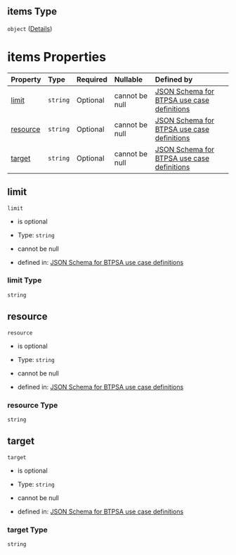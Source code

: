 ## items Type

`object` ([Details](btpsa-usecase-properties-services-items-allof-1-then-allof-30-then-allof-2-then-properties-parameters-properties-resourcequotas-items.md))

# items Properties

| Property              | Type     | Required | Nullable       | Defined by                                                                                                                                                                                                                                                                                                                                                          |
| :-------------------- | :------- | :------- | :------------- | :------------------------------------------------------------------------------------------------------------------------------------------------------------------------------------------------------------------------------------------------------------------------------------------------------------------------------------------------------------------ |
| [limit](#limit)       | `string` | Optional | cannot be null | [JSON Schema for BTPSA use case definitions](btpsa-usecase-properties-services-items-allof-1-then-allof-30-then-allof-2-then-properties-parameters-properties-resourcequotas-items-properties-limit.md "undefined#/properties/services/items/allOf/1/then/allOf/30/then/allOf/2/then/properties/parameters/properties/resourceQuotas/items/properties/limit")       |
| [resource](#resource) | `string` | Optional | cannot be null | [JSON Schema for BTPSA use case definitions](btpsa-usecase-properties-services-items-allof-1-then-allof-30-then-allof-2-then-properties-parameters-properties-resourcequotas-items-properties-resource.md "undefined#/properties/services/items/allOf/1/then/allOf/30/then/allOf/2/then/properties/parameters/properties/resourceQuotas/items/properties/resource") |
| [target](#target)     | `string` | Optional | cannot be null | [JSON Schema for BTPSA use case definitions](btpsa-usecase-properties-services-items-allof-1-then-allof-30-then-allof-2-then-properties-parameters-properties-resourcequotas-items-properties-target.md "undefined#/properties/services/items/allOf/1/then/allOf/30/then/allOf/2/then/properties/parameters/properties/resourceQuotas/items/properties/target")     |

## limit



`limit`

*   is optional

*   Type: `string`

*   cannot be null

*   defined in: [JSON Schema for BTPSA use case definitions](btpsa-usecase-properties-services-items-allof-1-then-allof-30-then-allof-2-then-properties-parameters-properties-resourcequotas-items-properties-limit.md "undefined#/properties/services/items/allOf/1/then/allOf/30/then/allOf/2/then/properties/parameters/properties/resourceQuotas/items/properties/limit")

### limit Type

`string`

## resource



`resource`

*   is optional

*   Type: `string`

*   cannot be null

*   defined in: [JSON Schema for BTPSA use case definitions](btpsa-usecase-properties-services-items-allof-1-then-allof-30-then-allof-2-then-properties-parameters-properties-resourcequotas-items-properties-resource.md "undefined#/properties/services/items/allOf/1/then/allOf/30/then/allOf/2/then/properties/parameters/properties/resourceQuotas/items/properties/resource")

### resource Type

`string`

## target



`target`

*   is optional

*   Type: `string`

*   cannot be null

*   defined in: [JSON Schema for BTPSA use case definitions](btpsa-usecase-properties-services-items-allof-1-then-allof-30-then-allof-2-then-properties-parameters-properties-resourcequotas-items-properties-target.md "undefined#/properties/services/items/allOf/1/then/allOf/30/then/allOf/2/then/properties/parameters/properties/resourceQuotas/items/properties/target")

### target Type

`string`
